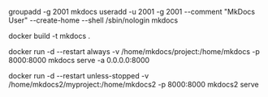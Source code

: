 groupadd -g 2001 mkdocs
useradd -u 2001 -g 2001 --comment "MkDocs User" --create-home --shell /sbin/nologin mkdocs

docker build -t mkdocs .


docker run -d --restart always -v /home/mkdocs/project:/home/mkdocs -p 8000:8000 mkdocs serve -a 0.0.0.0:8000

docker run -d --restart unless-stopped -v /home/mkdocs2/myproject:/home/mkdocs2 -p 8000:8000 mkdocs2 serve
